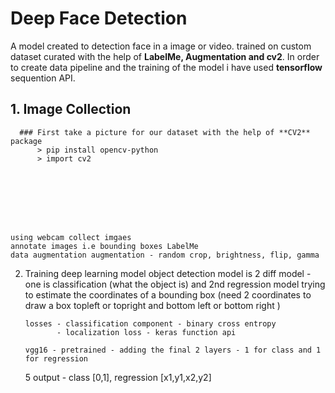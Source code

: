 # Deep Face Detection

A model created to detection face in a image or video. trained on custom dataset curated with the help of **LabelMe, Augmentation and cv2**. In order to create data pipeline and the training of the model i have used **tensorflow** sequention API.

## 1. Image Collection
      
      ### First take a picture for our dataset with the help of **CV2** package
          > pip install opencv-python
          > import cv2
          
      






    using webcam collect imgaes
    annotate images i.e bounding boxes LabelMe
    data augmentation augmentation - random crop, brightness, flip, gamma
    
2. Training deep learning model
       object detection model is 2 diff model - one is classification (what the object is) and 2nd regression model trying to estimate the coordinates of a bounding box (need 2 coordinates to draw a box topleft or topright and bottom left or bottom right )
       
       losses - classification component - binary cross entropy
              - localization loss - keras function api
              
       vgg16 - pretrained - adding the final 2 layers - 1 for class and 1 for regression
       
       
      5 output - class [0,1], regression [x1,y1,x2,y2]


